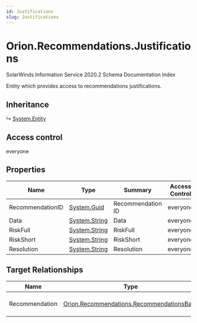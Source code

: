 ```yaml
---
id: Justifications
slug: Justifications
---
```


# Orion.Recommendations.Justifications

SolarWinds Information Service 2020.2 Schema Documentation Index

Entity which provides access to recommendations justifications.

## Inheritance

↳ [System.Entity](./../System/Entity)

## Access control

everyone

## Properties

| Name | Type | Summary | Access Control |
| ------ | ------ | ------ | ------ |
| RecommendationID | [System.Guid](https://docs.microsoft.com/en-us/dotnet/api/system.guid) | Recommendation ID | everyone |
| Data | [System.String](https://docs.microsoft.com/en-us/dotnet/api/system.string) | Data | everyone |
| RiskFull | [System.String](https://docs.microsoft.com/en-us/dotnet/api/system.string) | RiskFull | everyone |
| RiskShort | [System.String](https://docs.microsoft.com/en-us/dotnet/api/system.string) | RiskShort | everyone |
| Resolution | [System.String](https://docs.microsoft.com/en-us/dotnet/api/system.string) | Resolution | everyone |

## Target Relationships

| Name | Type | Notes |
| ------ | ------ | ------ |
| Recommendation | [Orion.Recommendations.RecommendationsBase](./../Orion.Recommendations/RecommendationsBase) | Defined by relationship Orion.Recommendations.RecommendationsBaseHostsJustification (System.Hosting) |

